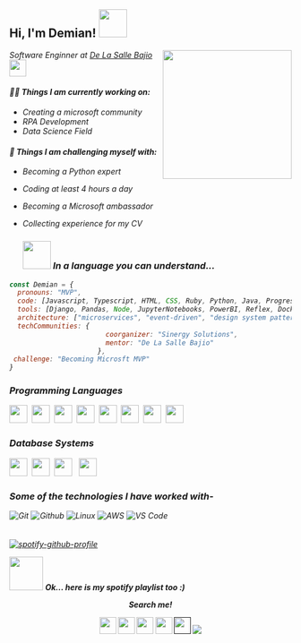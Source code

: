 <h2> Hi, I'm Demian! <img src="https://media.giphy.com/media/ao9DUiTKH60XS/giphy.gif" width="50"></h2>
<img align='right' src="https://media.giphy.com/media/Q6Uz6P2KCHaIwtdhG5/giphy.gif" width="230">
<p><em>Software Enginner at <a href="https://bajio.delasalle.edu.mx/">De La Salle Bajio</a><img src="https://media.giphy.com/media/RktspoNWn8CtakZ1vo/giphy.gif" width="30">
   
#### 👨‍💻 Things I am currently working on: 
- Creating a microsoft community 
- RPA Development 
- Data Science Field

#### 🌴 Things I am challenging myself with:
- Becoming a Python expert
- Coding at least 4 hours a day
- Becoming a Microsoft ambassador
- Collecting experience for my CV
  
  ### <img src="https://media.giphy.com/media/ksE9feSa2b4V2GYwY4/giphy.gif" width="50"> In a language you can understand...  

```javascript
const Demian = {
  pronouns: "MVP",
  code: [Javascript, Typescript, HTML, CSS, Ruby, Python, Java, Progress 4gl, VB],
  tools: [Django, Pandas, Node, JupyterNotebooks, PowerBI, Reflex, Docker, Flask, Angular],
  architecture: ["microservices", "event-driven", "design system pattern", "MVVM", "Directing Projects"],
  techCommunities: {
                        coorganizer: "Sinergy Solutions",
                        mentor: "De La Salle Bajio"
                      },
 challenge: "Becoming Microsft MVP"
}
```
### Programming Languages
<img height="32" width="32" src="https://cdn.thekrishna.in/img/icon/python.svg" />&nbsp; 
<img height="32" width="32" src="https://cdn.thekrishna.in/img/icon/java.svg" />&nbsp;
<img height="32" width="32" src="https://cdn.thekrishna.in/img/icon/javascript.svg" />&nbsp; 
<img height="32" width="32" src="https://cdn.thekrishna.in/img/icon/html5.svg" />&nbsp; 
<img height="32" width="32" src="https://cdn.thekrishna.in/img/icon/css3.svg" />&nbsp; 
<img height="32" width="32" src="https://www.svgrepo.com/show/306534/pandas.svg" />&nbsp; 
<img height="32" width="32" src="https://www.svgrepo.com/show/372833/django.svg" />&nbsp;
<img height="32" width="32" src="https://www.svgrepo.com/svg/508915/flask" />&nbsp; 

### Database Systems
<img height="32" width="32" src="https://cdn.thekrishna.in/img/icon/mysql.svg" />&nbsp; 
<img height="32" width="32" src="https://cdn.thekrishna.in/img/icon/mongodb.svg" />&nbsp; 
<img height="32" width="32" src="https://cdn.thekrishna.in/img/icon/influxdb.svg" />&nbsp;&nbsp;
<img height="32" width="32" src="https://cdn.thekrishna.in/img/icon/couchdb.svg" />&nbsp;
  
### Some of the technologies I have worked with-</br>
![Git](http://img.shields.io/badge/-Git-000000?style=for-the-badge&logo=Git)
![Github](http://img.shields.io/badge/-Github-000000?style=for-the-badge&logo=Github&logoColor=green)
![Linux](http://img.shields.io/badge/-Linux-000000?style=for-the-badge&logo=linux)
![AWS](http://img.shields.io/badge/-AWS-000000?style=for-the-badge&logo=Amazon-aws&logoColor=cyan)
![VS Code](http://img.shields.io/badge/-VS%20Code-000000?style=for-the-badge&logo=Visual-studio-code&logoColor=blue)
</br></br></br>
[![spotify-github-profile](https://spotify-github-profile.vercel.app/api/view?uid=22rfif4ljowh2in7ssv3c42vi&cover_image=true&theme=default)](https://github.com/kittinan/spotify-github-profile)

<img src="https://media.giphy.com/media/3o7bubY0AsNc5Bquha/giphy.gif" width="60"> <em><b>Ok... here is my spotify playlist too :) </em>

<p align="center">
  <i>Search me!</i>

  <p align="center">
    <a href="https://twitter.com/naimish860" alt="Twitter"><img src="https://github.com/nitish-awasthi/nitish-awasthi/blob/master/twitter.png" height="30" width="30"></a>     
    <a href="https://www.linkedin.com/in/anitish/" alt="Linkedin"><img src="https://github.com/nitish-awasthi/nitish-awasthi/blob/master/174857.png" height="30" width="30"></a>
  <a href="https://www.facebook.com/naimish.awasthi.98" alt="Facebook"><img src="https://github.com/nitish-awasthi/nitish-awasthi/blob/master/1024px-Facebook_Logo_(2019).png" height="30" width="30"></a>
  <a href="https://www.instagram.com/meenitish" alt="Facebook"><img src="https://github.com/nitish-awasthi/nitish-awasthi/blob/master/instagram-logo-png-transparent-background-hd-3.png" height="30" width="30"></a>
    <a href="" alt="Contact me"><img src="https://github.com/nitish-awasthi/nitish-awasthi/blob/master/gmail-512.webp" height="30" width="30"></a>
    <a href="https://nitishawasthi.com" alt="My site"><img src="https://raw.githubusercontent.com/jayehernandez/jayehernandez/3f5402efef9a0ae89211a6e04609558e862ca616/readme/external-link-line.svg"></a>
  </p>
